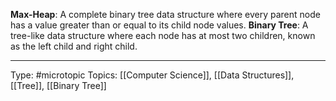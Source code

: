 **Max-Heap**: A complete binary tree data structure where every parent node has a value greater than or equal to its child node values. 
**Binary Tree**: A tree-like data structure where each node has at most two children, known as the left child and right child.

___
Type: #microtopic 
Topics: [[Computer Science]], [[Data Structures]], [[Tree]], [[Binary Tree]]


